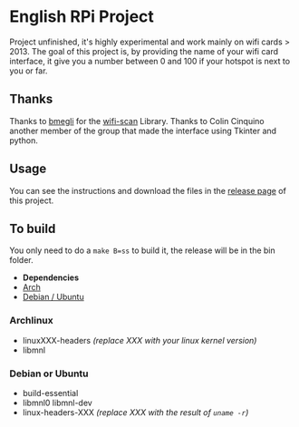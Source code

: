 # English RPi Project
Project unfinished, it's highly experimental and work mainly on wifi cards > 2013. The goal of this project is, by providing the name of your wifi card interface, it give you a number between 0 and 100 if your hotspot is next to you or far.

## Thanks
Thanks to [bmegli](https://github.com/bmegli) for the [wifi-scan](https://github.com/bmegli/wifi-scan) Library.
Thanks to Colin Cinquino another member of the group that made the interface using Tkinter and python.

## Usage
You can see the instructions and download the files in the [release page](https://github.com/joxcat/english-rpi-project/releases/) of this project.

## To build
You only need to do a `make B=ss` to build it, the release will be in the bin folder.

- **Dependencies**
- [Arch](#Archlinux)
- [Debian / Ubuntu](#Debian-or-Ubuntu)

### Archlinux
- linuxXXX-headers *(replace XXX with your linux kernel version)*
- libmnl

### Debian or Ubuntu
- build-essential
- libmnl0 libmnl-dev
- linux-headers-XXX *(replace XXX with the result of `uname -r`)*
